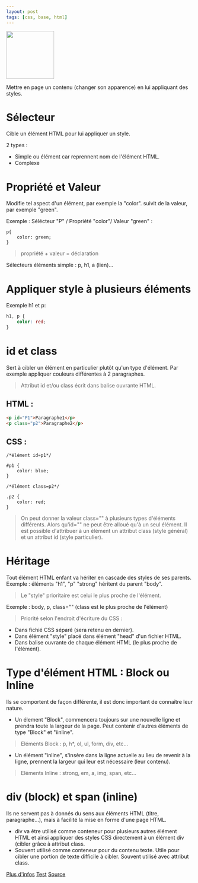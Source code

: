 ```yaml
---
layout: post
tags: [css, base, html]
---
```

<img src="https://sabe.io/classes/css/hero.png" height="129" atl="ilustration picture html">

Mettre en page un contenu (changer son apparence) en lui appliquant des styles.

# Sélecteur
Cible un élément HTML pour lui appliquer un style.

2 types :
* Simple ou élément car reprennent nom de l'élément HTML.
* Complexe

# Propriété et Valeur
Modifie tel aspect d'un élément, par exemple la "color". suivit de la valeur, par exemple "green".

Exemple : Sélécteur "P" / Propriété "color"/ Valeur "green" :

```
p{
	color: green;
}
```

> propriété + valeur = déclaration

Sélecteurs éléments simple : p, h1, a (lien)...

# Appliquer style à plusieurs éléments
Exemple h1 et p:
```CSS
h1, p {
	color: red;
}
```

# id et class
Sert à cibler un élément en particulier plutôt qu'un type d'élément.
Par exemple appliquer couleurs différentes à 2 paragraphes.
> Attribut id et/ou class écrit dans balise ouvrante HTML.

## HTML :
```HTML
<p id="P1">Paragraphe1</p>
<p class="p2">Paragraphe2</p>
```
## CSS :
```
/*élément id=p1*/

#p1 {
	color: blue;
}

/*élément class=p2*/

.p2 {
	color: red;
}
```

> On peut donner la valeur class="" à plusieurs types d'éléments différents. Alors qu'id="" ne peut être alloué qu'à un seul élément.
> Il est possible d'attribuer à un élément un attribut class (style général) et un attribut id (style particulier).

# Héritage
Tout élément HTML enfant va hériter en cascade des styles de ses parents.
Exemple : éléments "h1", "p" "strong" héritent du parent "body".

> Le "style" prioritaire est celui le plus proche de l'élément.

Exemple : body, p, class="" (class est le plus proche de l'élément)

> Priorité selon l'endroit d'écriture du CSS :
* Dans fichié CSS séparé (sera retenu en dernier).
* Dans élément "style" placé dans élément "head" d'un fichier HTML.
* Dans balise ouvrante de chaque élément HTML (le plus proche de l'élément).

# Type d'élément HTML : Block ou Inline
Ils se comportent de façon différente, il est donc important de connaître leur nature.

* Un élement "Block", commencera toujours sur une  nouvelle ligne et prendra toute la largeur de la page.
Peut contenir d'autres éléments de type "Block" et "iinline".

> Eléments Block : p, h*, ol, ul, form, div, etc...

* Un élément "inline", s'insère dans la ligne actuelle au lieu de revenir à la ligne, prennent la largeur qui leur est nécessaire (leur contenu).

> Eléments Inline : strong, em, a, img, span, etc...

# div (block) et span (inline)
Ils ne servent pas à donnés du sens aux éléments HTML (titre, paragraphe...), mais à facilité la mise en forme d'une page HTML.
* div va être utilisé comme conteneur pour plusieurs autres élément HTML et ainsi appliquer des styles CSS directement à un élément div (cibler grâce à attribut class.
* Souvent utilisé comme conteneur pour du contenu texte. Utile pour cibler une portion de texte difficile à cibler. Souvent utilisé avec attribut class.

[Plus d'infos](https://www.pierre-giraud.com/html-css/cours-complet/div-span-html-css.php)
[Test](https://www.pierre-giraud.com/html-css/cours-complet/test2.php)
[Source](https://www.pierre-giraud.com/html-css/cours-complet/selecteurs-proprietes-css.php)
